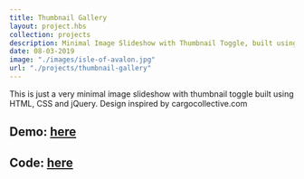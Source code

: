 ```yaml
---
title: Thumbnail Gallery
layout: project.hbs
collection: projects
description: Minimal Image Slideshow with Thumbnail Toggle, built using jQuery
date: 08-03-2019
image: "./images/isle-of-avalon.jpg"
url: "./projects/thumbnail-gallery"
---
```

This is just a very minimal image slideshow with thumbnail toggle built using HTML, CSS and jQuery. Design inspired by cargocollective.com  

## Demo: [here](https://tender-benz-5bd3ec.netlify.com/)

## Code: [here](https://github.com/nahalstead/jquery-thumbnail-toggle-gallery)
